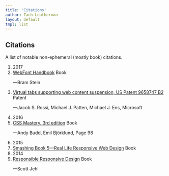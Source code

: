 ```yaml
---
title: 'Citations'
author: Zach Leatherman
layout: default
tmpl: list
---
```


<div class="maxwidth-list">
	<article>
		<h1>Citations</h1>
		<p>A list of notable non-ephemeral (mostly book) citations.</p>
		<ol class="posts">
			<li class="subhed">2017</li>
			<li><a href="https://abookapart.com/products/webfont-handbook" class="posts-link">WebFont Handbook</a> <span class="tags"><span class="tag">Book</span></span><p class="description">—Bram Stein</p></li>
			<li><a href="https://www.google.com/patents/US9658747" class="posts-link">Virtual tabs supporting web content suspension, US Patent 9658747 B2</a> <span class="tags"><span class="tag">Patent</span></span><p class="description">—Jacob S. Rossi, Michael J. Patten, Michael J. Ens, Microsoft</p></li>
			<li class="subhed">2016</li>
			<li><a href="http://www.apress.com/us/book/9781430258636" class="posts-link">CSS Mastery, 3rd edition</a> <span class="tags"><span class="tag">Book</span></span><p class="description">—Andy Budd, Emil Björklund, Page 98</p></li>
			<li class="subhed">2015</li>
			<li><a href="https://shop.smashingmagazine.com/products/smashing-book-5-real-life-responsive-web-design" class="posts-link">Smashing Book 5—Real Life Responsive Web Design</a> <span class="tags"><span class="tag">Book</span></span></li>
			<!-- <li><a href="https://www.google.com/patents/US20150095758">US Patent US20150095758 A1: Web content suspension compatibility and suspended web content lifetime</a> <span class="tags"><span class="tag">Patent</span></span><p class="description">—Jacob S. Rossi, Michael J. Patten, Michael J. Ens of Microsoft</p></li> -->
			<li class="subhed">2014</li>
			<li><a href="https://abookapart.com/products/responsible-responsive-design" class="posts-link">Responsible Responsive Design</a> <span class="tags"><span class="tag">Book</span></span><p class="description">—Scott Jehl</p></li>
		</ol>
	</article>
</div>